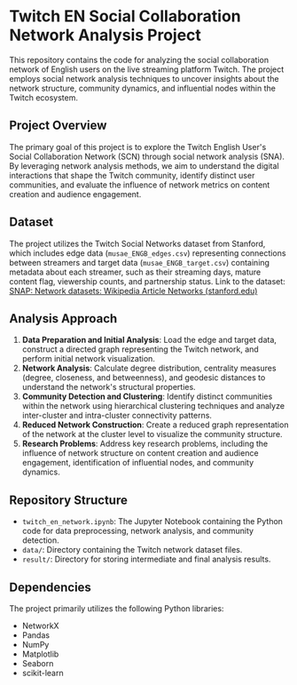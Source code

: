 # Twitch EN Social Collaboration Network Analysis Project

This repository contains the code for analyzing the social collaboration network of English users on the live streaming platform Twitch. The project employs social network analysis techniques to uncover insights about the network structure, community dynamics, and influential nodes within the Twitch ecosystem.

## Project Overview

The primary goal of this project is to explore the Twitch English User's Social Collaboration Network (SCN) through social network analysis (SNA). By leveraging network analysis methods, we aim to understand the digital interactions that shape the Twitch community, identify distinct user communities, and evaluate the influence of network metrics on content creation and audience engagement. 

## Dataset

The project utilizes the Twitch Social Networks dataset from Stanford, which includes edge data (`musae_ENGB_edges.csv`) representing connections between streamers and target data (`musae_ENGB_target.csv`) containing metadata about each streamer, such as their streaming days, mature content flag, viewership counts, and partnership status.
Link to the dataset: [SNAP: Network datasets: Wikipedia Article Networks (stanford.edu)](https://snap.stanford.edu/data/twitch-social-networks.html)

## Analysis Approach

1. **Data Preparation and Initial Analysis**: Load the edge and target data, construct a directed graph representing the Twitch network, and perform initial network visualization.
2. **Network Analysis**: Calculate degree distribution, centrality measures (degree, closeness, and betweenness), and geodesic distances to understand the network's structural properties.
3. **Community Detection and Clustering**: Identify distinct communities within the network using hierarchical clustering techniques and analyze inter-cluster and intra-cluster connectivity patterns.
4. **Reduced Network Construction**: Create a reduced graph representation of the network at the cluster level to visualize the community structure.
5. **Research Problems**: Address key research problems, including the influence of network structure on content creation and audience engagement, identification of influential nodes, and community dynamics.

## Repository Structure

- `twitch_en_network.ipynb`: The Jupyter Notebook containing the Python code for data preprocessing, network analysis, and community detection.
- `data/`: Directory containing the Twitch network dataset files.
- `result/`: Directory for storing intermediate and final analysis results.

## Dependencies

The project primarily utilizes the following Python libraries:

- NetworkX
- Pandas
- NumPy
- Matplotlib
- Seaborn
- scikit-learn
